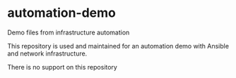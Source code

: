 # automation-demo
Demo files from infrastructure automation

This repository is used and maintained for an automation demo with Ansible and network infrastructure. 

There is no support on this repository
